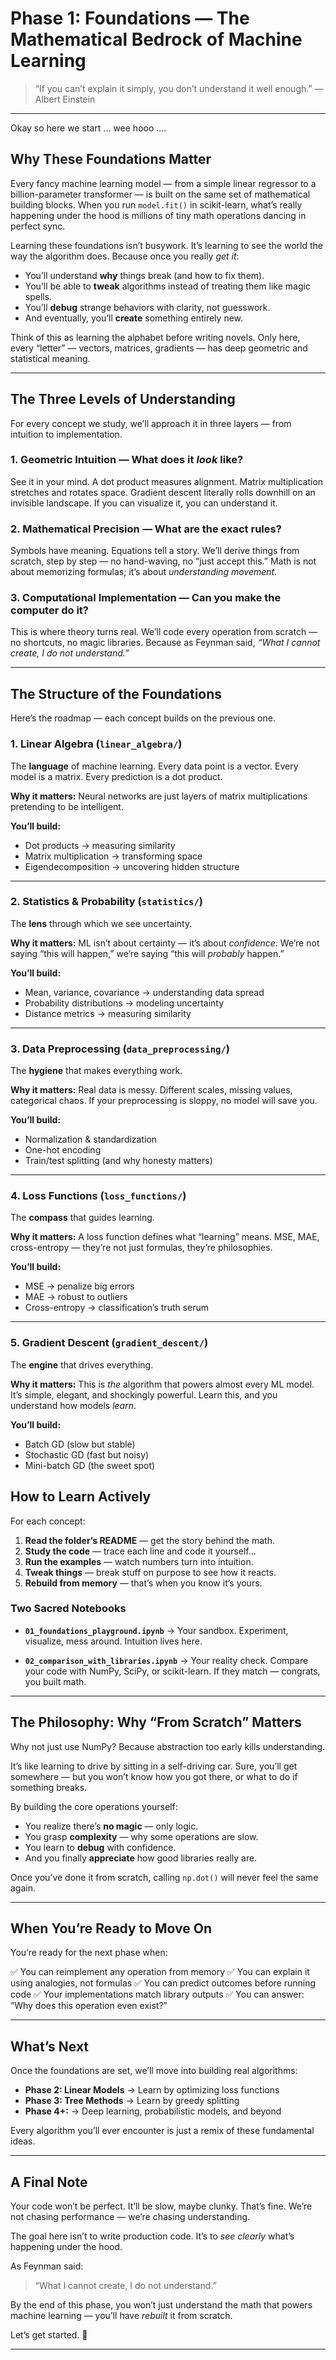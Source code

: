 # Phase 1: Foundations — The Mathematical Bedrock of Machine Learning

> “If you can’t explain it simply, you don’t understand it well enough.” — Albert Einstein

---

Okay so here we start ... wee hooo ....

## Why These Foundations Matter

Every fancy machine learning model — from a simple linear regressor to a billion-parameter transformer — is built on the same set of mathematical building blocks.
When you run `model.fit()` in scikit-learn, what’s really happening under the hood is millions of tiny math operations dancing in perfect sync.

Learning these foundations isn’t busywork. It’s learning to see the world the way the algorithm does.
Because once you really _get it_:

- You’ll understand **why** things break (and how to fix them).
- You’ll be able to **tweak** algorithms instead of treating them like magic spells.
- You’ll **debug** strange behaviors with clarity, not guesswork.
- And eventually, you’ll **create** something entirely new.

Think of this as learning the alphabet before writing novels.
Only here, every “letter” — vectors, matrices, gradients — has deep geometric and statistical meaning.

---

## The Three Levels of Understanding

For every concept we study, we’ll approach it in three layers — from intuition to implementation.

### 1. **Geometric Intuition** — What does it _look_ like?

See it in your mind.
A dot product measures alignment.
Matrix multiplication stretches and rotates space.
Gradient descent literally rolls downhill on an invisible landscape.
If you can visualize it, you can understand it.

### 2. **Mathematical Precision** — What are the exact rules?

Symbols have meaning. Equations tell a story.
We’ll derive things from scratch, step by step — no hand-waving, no “just accept this.”
Math is not about memorizing formulas; it’s about _understanding movement._

### 3. **Computational Implementation** — Can you make the computer do it?

This is where theory turns real.
We’ll code every operation from scratch — no shortcuts, no magic libraries.
Because as Feynman said, _“What I cannot create, I do not understand.”_

---

## The Structure of the Foundations

Here’s the roadmap — each concept builds on the previous one.

### **1. Linear Algebra** (`linear_algebra/`)

The **language** of machine learning.
Every data point is a vector. Every model is a matrix. Every prediction is a dot product.

**Why it matters:** Neural networks are just layers of matrix multiplications pretending to be intelligent.

**You’ll build:**

- Dot products → measuring similarity
- Matrix multiplication → transforming space
- Eigendecomposition → uncovering hidden structure

---

### **2. Statistics & Probability** (`statistics/`)

The **lens** through which we see uncertainty.

**Why it matters:** ML isn’t about certainty — it’s about _confidence_.
We’re not saying “this will happen,” we’re saying “this will _probably_ happen.”

**You’ll build:**

- Mean, variance, covariance → understanding data spread
- Probability distributions → modeling uncertainty
- Distance metrics → measuring similarity

---

### **3. Data Preprocessing** (`data_preprocessing/`)

The **hygiene** that makes everything work.

**Why it matters:** Real data is messy.
Different scales, missing values, categorical chaos.
If your preprocessing is sloppy, no model will save you.

**You’ll build:**

- Normalization & standardization
- One-hot encoding
- Train/test splitting (and why honesty matters)

---

### **4. Loss Functions** (`loss_functions/`)

The **compass** that guides learning.

**Why it matters:**
A loss function defines what “learning” means.
MSE, MAE, cross-entropy — they’re not just formulas, they’re philosophies.

**You’ll build:**

- MSE → penalize big errors
- MAE → robust to outliers
- Cross-entropy → classification’s truth serum

---

### **5. Gradient Descent** (`gradient_descent/`)

The **engine** that drives everything.

**Why it matters:**
This is _the_ algorithm that powers almost every ML model.
It’s simple, elegant, and shockingly powerful.
Learn this, and you understand how models _learn_.

**You’ll build:**

- Batch GD (slow but stable)
- Stochastic GD (fast but noisy)
- Mini-batch GD (the sweet spot)

## How to Learn Actively

For each concept:

1. **Read the folder’s README** — get the story behind the math.
2. **Study the code** — trace each line and code it yourself...
3. **Run the examples** — watch numbers turn into intuition.
4. **Tweak things** — break stuff on purpose to see how it reacts.
5. **Rebuild from memory** — that’s when you know it’s yours.

### Two Sacred Notebooks

- **`01_foundations_playground.ipynb`** → Your sandbox.
  Experiment, visualize, mess around.
  Intuition lives here.

- **`02_comparison_with_libraries.ipynb`** → Your reality check.
  Compare your code with NumPy, SciPy, or scikit-learn.
  If they match — congrats, you built math.

---

## The Philosophy: Why “From Scratch” Matters

Why not just use NumPy?
Because abstraction too early kills understanding.

It’s like learning to drive by sitting in a self-driving car.
Sure, you’ll get somewhere — but you won’t know how you got there, or what to do if something breaks.

By building the core operations yourself:

- You realize there’s **no magic** — only logic.
- You grasp **complexity** — why some operations are slow.
- You learn to **debug** with confidence.
- And you finally **appreciate** how good libraries really are.

Once you’ve done it from scratch, calling `np.dot()` will never feel the same again.

---

## When You’re Ready to Move On

You’re ready for the next phase when:

✅ You can reimplement any operation from memory
✅ You can explain it using analogies, not formulas
✅ You can predict outcomes before running code
✅ Your implementations match library outputs
✅ You can answer: “Why does this operation even exist?”

---

## What’s Next

Once the foundations are set, we’ll move into building real algorithms:

- **Phase 2: Linear Models** → Learn by optimizing loss functions
- **Phase 3: Tree Methods** → Learn by greedy splitting
- **Phase 4+:** → Deep learning, probabilistic models, and beyond

Every algorithm you’ll ever encounter is just a remix of these fundamental ideas.

---

## A Final Note

Your code won’t be perfect. It’ll be slow, maybe clunky. That’s fine.
We’re not chasing performance — we’re chasing understanding.

The goal here isn’t to write production code.
It’s to _see clearly_ what’s happening under the hood.

As Feynman said:

> “What I cannot create, I do not understand.”

By the end of this phase, you won’t just understand the math that powers machine learning — you’ll have _rebuilt_ it from scratch.

Let’s get started. 🚀

---
